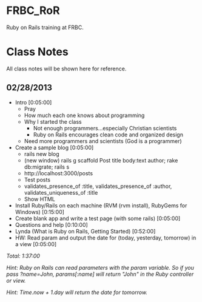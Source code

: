 FRBC_RoR
========

Ruby on Rails training at FRBC.

# Class Notes

All class notes will be shown here for reference.

## 02/28/2013

* Intro [0:05:00]
	* Pray
	* How much each one knows about programming
	* Why I started the class
		* Not enough programmers...especially Christian scientists
		* Ruby on Rails encourages clean code and organized design
	* Need more programmers and scientists (God is a programmer)
* Create a sample blog [0:05:00]
	* rails new blog
	* (new window) rails g scaffold Post title body:text author; rake db:migrate; rails s
	* http://localhost:3000/posts
	* Test posts
	* validates\_presence\_of :title, validates\_presence\_of :author, validates\_uniqueness\_of :title
	* Show HTML
* Install Ruby/Rails on each machine (RVM (rvm install), RubyGems for Windows) [0:15:00]
* Create blank app and write a test page (with some rails) [0:05:00]
* Questions and help [0:10:00]
* Lynda (What is Ruby on Rails, Getting Started) [0:52:00]
* HW: Read param and output the date for (today, yesterday, tomorrow) in a view [0:05:00]

*Total: 1:37:00*

_Hint: Ruby on Rails can read parameters with the param variable. So if you pass ?name=John, params[:name] will return "John" in the Ruby controller or view._

_Hint: Time.now + 1.day will return the date for tomorrow._